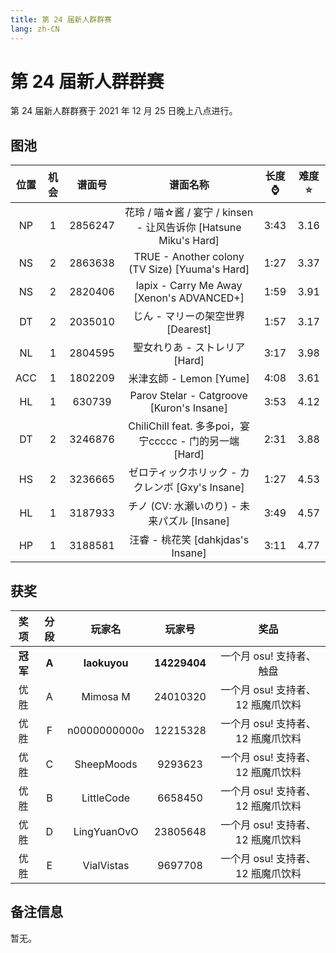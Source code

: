 ```yaml
---
title: 第 24 届新人群群赛
lang: zh-CN
---
```

# 第 24 届新人群群赛

第 24 届新人群群赛于 2021 年 12 月 25 日晚上八点进行。

## 图池

| 位置 | 机会 | 谱面号 | 谱面名称 | 长度⌚️ | 难度⭐️ |
| :-: | :-: | :-: | :-: | :-: | :-: |
| NP | 1 | 2856247 | 花玲 / 喵☆酱 / 宴宁 / kinsen - 让风告诉你 [Hatsune Miku's Hard] | 3:43 | 3.16 |
| NS | 2 | 2863638 | TRUE - Another colony (TV Size) [Yuuma's Hard] | 1:27 | 3.37 |
| NS | 2 | 2820406 | lapix - Carry Me Away [Xenon's ADVANCED+] | 1:59 | 3.91 |
| DT | 2 | 2035010 | じん - マリーの架空世界 [Dearest] | 1:57 | 3.17 |
| NL | 1 | 2804595 | 聖女れりあ - ストレリア [Hard] | 3:17 | 3.98 |
| ACC | 1 | 1802209 | 米津玄師 - Lemon [Yume] | 4:08 | 3.61 |
| HL | 1 | 630739 | Parov Stelar - Catgroove [Kuron's Insane] | 3:53 | 4.12 |
| DT | 2 | 3246876 | ChiliChill feat. 多多poi，宴宁ccccc - 门的另一端 [Hard] | 2:31 | 3.88 |
| HS | 2 | 3236665 | ゼロティックホリック - カクレンボ [Gxy's Insane] | 1:27 | 4.53 |
| HL | 1 | 3187933 | チノ (CV: 水瀬いのり) - 未来パズル [Insane] | 3:49 | 4.57 |
| HP | 1 | 3188581 | 汪睿 - 桃花笑 [dahkjdas's Insane] | 3:11 | 4.77 |

## 获奖

| 奖项 | 分段 | 玩家名 | 玩家号 | 奖品 |
| :-: | :-: | :-: | :-: | :-: |
| **冠军** | **A** | **laokuyou** | **14229404** | 一个月 osu! 支持者、触盘 |
| 优胜 | A | Mimosa M | 24010320 | 一个月 osu! 支持者、12 瓶魔爪饮料 |
| 优胜 | F | n0000000000o | 12215328 | 一个月 osu! 支持者、12 瓶魔爪饮料 |
| 优胜 | C | SheepMoods | 9293623 | 一个月 osu! 支持者、12 瓶魔爪饮料 |
| 优胜 | B | LittleCode | 6658450 | 一个月 osu! 支持者、12 瓶魔爪饮料 |
| 优胜 | D | LingYuanOvO | 23805648 | 一个月 osu! 支持者、12 瓶魔爪饮料 |
| 优胜 | E | VialVistas | 9697708 | 一个月 osu! 支持者、12 瓶魔爪饮料 |

## 备注信息

暂无。
